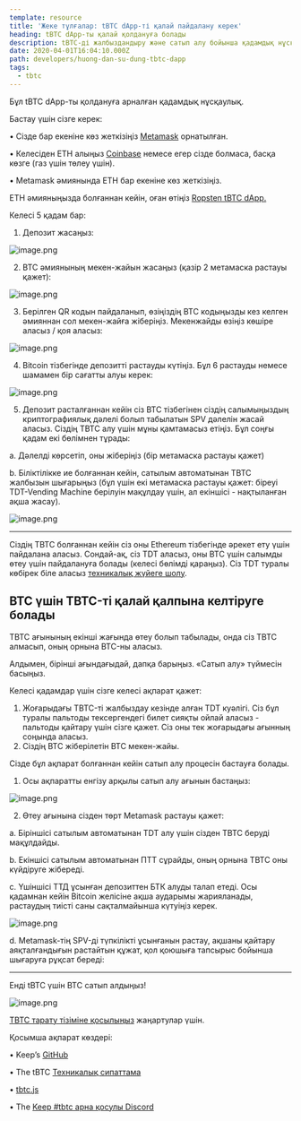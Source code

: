 ```yaml
---
template: resource
title: 'Жеке тұлғалар: tBTC dApp-ті қалай пайдалану керек'
heading: tBTC dApp-ты қалай қолдануға болады
description: tBTC-ді жалбыздандыру және сатып алу бойынша қадамдық нұсқаулық
date: 2020-04-01T16:04:10.000Z
path: developers/huong-dan-su-dung-tbtc-dapp
tags:
  - tbtc
---
```

Бұл tBTC dApp-ты қолдануға арналған қадамдық нұсқаулық.

Бастау үшін сізге керек:

•	Сізде бар екеніне көз жеткізіңіз [Metamask](https://metamask.io/) орнатылған.

•	Келесіден ETH алыңыз [Coinbase](http://coinbase.com) немесе егер сізде болмаса, басқа көзге (газ үшін төлеу үшін).

•	Metamask әмиянында ETH бар екеніне көз жеткізіңіз.

ETH әмияныңызда болғаннан кейін, оған өтіңіз [Ropsten tBTC dApp.]((https://dapp.test.tbtc.network))

Келесі 5 қадам бар:

1.	Депозит жасаңыз:

![image.png](https://cdn.steemitimages.com/DQmeEFprmUDdEwbj1Gt24jdwqRCRH7A1XMrT5crB64W7FmW/image.png)

2.	BTC әмиянының мекен-жайын жасаңыз (қазір 2 метамаска растауы қажет):


![image.png](https://cdn.steemitimages.com/DQmeu4Fa43HksGt6tVJr7Av2NrVFkLtf24qGcKpnqSTw53q/image.png)


3.	Берілген QR кодын пайдаланып, өзіңіздің BTC кодыңызды кез келген әмияннан сол мекен-жайға жіберіңіз. Мекенжайды өзіңіз көшіре аласыз / қоя аласыз:


![image.png](https://cdn.steemitimages.com/DQmQ1p5tT87TUg6n4KRrxLBjcfGpPwVW7ZmKSdamvKMcH4A/image.png)


4.	Bitcoin тізбегінде депозитті растауды күтіңіз. Бұл 6 растауды немесе шамамен бір сағатты алуы керек:


![image.png](https://cdn.steemitimages.com/DQmS4u2ghHNLakMU856wNZwrkMjfgpVcvBxsQuvBeDgFTro/image.png)


5.	Депозит расталғаннан кейін сіз BTC тізбегінен сіздің салымыңыздың криптографиялық дәлелі болып табылатын SPV дәлелін жасай аласыз. Сіздің TBTC алу үшін мұны қамтамасыз етіңіз. Бұл соңғы қадам екі бөлімнен тұрады:

a. Дәлелді көрсетіп, оны жіберіңіз (бір метамаска растауы қажет)

b. Біліктілікке ие болғаннан кейін, сатылым автоматынан TBTC жалбызын шығарыңыз (бұл үшін екі метамаска растауы қажет: біреуі TDT-Vending Machine берілуін мақұлдау үшін, ал екіншісі - нақтыланған ақша жасау).


![image.png](https://cdn.steemitimages.com/DQmRuoNYCfM4MaVRUD4a5gXstNFtyNDf5vecEqFrhMi8HPM/image.png)
 
--------------

Сіздің TBTC болғаннан кейін сіз оны Ethereum тізбегінде әрекет ету үшін пайдалана аласыз. Сондай-ақ, сіз TDT аласыз, оны BTC үшін салымды өтеу үшін пайдалануға болады (келесі бөлімді қараңыз). Сіз TDT туралы көбірек біле аласыз [техникалық жүйеге шолу](https://tbtc.network/developers/tbtc-technical-system-overview).

## BTC үшін TBTC-ті қалай қалпына келтіруге болады


TBTC ағынының екінші жағында өтеу болып табылады, онда сіз TBTC алмасып, оның орнына BTC-ны аласыз.

Алдымен, бірінші ағындағыдай, дапқа барыңыз. «Сатып алу» түймесін басыңыз.

Келесі қадамдар үшін сізге келесі ақпарат қажет:

1. Жоғарыдағы TBTC-ті жалбыздау кезінде алған TDT куәлігі. Сіз бұл туралы пальтоды тексергендегі билет сияқты ойлай аласыз - пальтоды қайтару үшін сізге қажет. Сіз оны тек жоғарыдағы ағынның соңында аласыз.
2. Сіздің BTC жіберілетін BTC мекен-жайы.

Сізде бұл ақпарат болғаннан кейін сатып алу процесін бастауға болады.

1.	Осы ақпаратты енгізу арқылы сатып алу ағынын бастаңыз:


![image.png](https://cdn.steemitimages.com/DQmdqBPcZMfTvhKtdT7qoth1A6ctPcpe2aNJnM7KwyrdjaJ/image.png)

 
2.	Өтеу ағынына сізден төрт Metamask растауы қажет:

a. Біріншісі сатылым автоматынан TDT алу үшін сізден TBTC беруді мақұлдайды.

b. Екіншісі сатылым автоматынан ПТТ сұрайды, оның орнына TBTC оны күйдіруге жібереді.

c. Үшіншісі ТТД ұсынған депозиттен БТК алуды талап етеді. Осы қадамнан кейін Bitcoin желісіне ақша аударымы жарияланады, растаудың тиісті саны сақталмайынша күтуіңіз керек.


![image.png](https://cdn.steemitimages.com/DQmQ5vMuiEhGKccQJ17DjuXzoTVoYRdedhdsauLoKMYWqKi/image.png)


d. Metamask-тің SPV-ді түпкілікті ұсынғанын растау, ақшаны қайтару аяқталғандығын растайтын құжат, қол қоюшыға тапсырыс бойынша шығаруға рұқсат береді:

-----------

Енді tBTC үшін BTC сатып алдыңыз!


![image.png](https://cdn.steemitimages.com/DQmPwh6JTBpvveWjfpT1DiQPUvVRhgLbAk2GCLD3AaP75ks/image.png)

[TBTC тарату тізіміне қосылыңыз](https://tbtc.network/#mailing-list) жаңартулар үшін.

Қосымша ақпарат көздері:

•	Keep’s [GitHub](https://github.com/keep-network)

•	The tBTC [Техникалық сипаттама](http://docs.keep.network/tbtc/index.pdf)

•	[tbtc.js](https://tbtc.network/news/2020-02-14-announcing-tbtc-js)

•	The [Keep #tbtc арна қосулы Discord](https://chat.tbtc.network)
